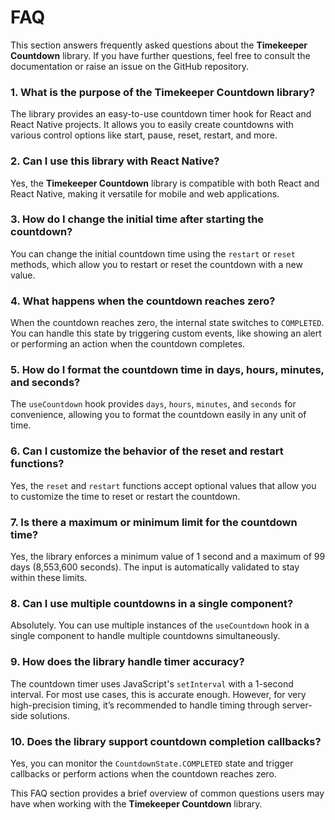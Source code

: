 # FAQ

This section answers frequently asked questions about the **Timekeeper Countdown** library. If you have further questions, feel free to consult the documentation or raise an issue on the GitHub repository.

### 1. **What is the purpose of the Timekeeper Countdown library?**

The library provides an easy-to-use countdown timer hook for React and React Native projects. It allows you to easily create countdowns with various control options like start, pause, reset, restart, and more.

### 2. **Can I use this library with React Native?**

Yes, the **Timekeeper Countdown** library is compatible with both React and React Native, making it versatile for mobile and web applications.

### 3. **How do I change the initial time after starting the countdown?**

You can change the initial countdown time using the `restart` or `reset` methods, which allow you to restart or reset the countdown with a new value.

### 4. **What happens when the countdown reaches zero?**

When the countdown reaches zero, the internal state switches to `COMPLETED`. You can handle this state by triggering custom events, like showing an alert or performing an action when the countdown completes.

### 5. **How do I format the countdown time in days, hours, minutes, and seconds?**

The `useCountdown` hook provides `days`, `hours`, `minutes`, and `seconds` for convenience, allowing you to format the countdown easily in any unit of time.

### 6. **Can I customize the behavior of the reset and restart functions?**

Yes, the `reset` and `restart` functions accept optional values that allow you to customize the time to reset or restart the countdown.

### 7. **Is there a maximum or minimum limit for the countdown time?**

Yes, the library enforces a minimum value of 1 second and a maximum of 99 days (8,553,600 seconds). The input is automatically validated to stay within these limits.

### 8. **Can I use multiple countdowns in a single component?**

Absolutely. You can use multiple instances of the `useCountdown` hook in a single component to handle multiple countdowns simultaneously.

### 9. **How does the library handle timer accuracy?**

The countdown timer uses JavaScript's `setInterval` with a 1-second interval. For most use cases, this is accurate enough. However, for very high-precision timing, it’s recommended to handle timing through server-side solutions.

### 10. **Does the library support countdown completion callbacks?**

Yes, you can monitor the `CountdownState.COMPLETED` state and trigger callbacks or perform actions when the countdown reaches zero.

This FAQ section provides a brief overview of common questions users may have when working with the **Timekeeper Countdown** library.
